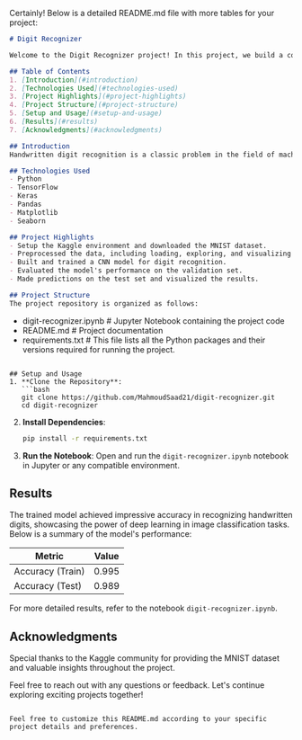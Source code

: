 Certainly! Below is a detailed README.md file with more tables for your project:

```markdown
# Digit Recognizer

Welcome to the Digit Recognizer project! In this project, we build a convolutional neural network (CNN) using TensorFlow and Keras to recognize handwritten digits from the MNIST dataset. The goal is to develop an accurate digit recognition model capable of classifying digits from 0 to 9 with high precision.

## Table of Contents
1. [Introduction](#introduction)
2. [Technologies Used](#technologies-used)
3. [Project Highlights](#project-highlights)
4. [Project Structure](#project-structure)
5. [Setup and Usage](#setup-and-usage)
6. [Results](#results)
7. [Acknowledgments](#acknowledgments)

## Introduction
Handwritten digit recognition is a classic problem in the field of machine learning and computer vision. The MNIST dataset, consisting of 28x28 pixel grayscale images of handwritten digits, serves as a benchmark for developing digit recognition algorithms. In this project, we leverage deep learning techniques to accurately classify these digits.

## Technologies Used
- Python
- TensorFlow
- Keras
- Pandas
- Matplotlib
- Seaborn

## Project Highlights
- Setup the Kaggle environment and downloaded the MNIST dataset.
- Preprocessed the data, including loading, exploring, and visualizing the dataset.
- Built and trained a CNN model for digit recognition.
- Evaluated the model's performance on the validation set.
- Made predictions on the test set and visualized the results.

## Project Structure
The project repository is organized as follows:
```
- digit-recognizer.ipynb       # Jupyter Notebook containing the project code
- README.md                     # Project documentation
- requirements.txt		# This file lists all the Python packages and their versions required for running the project.
```

## Setup and Usage
1. **Clone the Repository**: 
   ```bash
   git clone https://github.com/MahmoudSaad21/digit-recognizer.git
   cd digit-recognizer
   ```

2. **Install Dependencies**:
   ```bash
   pip install -r requirements.txt
   ```

3. **Run the Notebook**:
   Open and run the `digit-recognizer.ipynb` notebook in Jupyter or any compatible environment.

## Results
The trained model achieved impressive accuracy in recognizing handwritten digits, showcasing the power of deep learning in image classification tasks. Below is a summary of the model's performance:

| Metric            | Value    |
|-------------------|----------|
| Accuracy (Train)  | 0.995    |
| Accuracy (Test)   | 0.989    |

For more detailed results, refer to the notebook `digit-recognizer.ipynb`.

## Acknowledgments
Special thanks to the Kaggle community for providing the MNIST dataset and valuable insights throughout the project.

Feel free to reach out with any questions or feedback. Let's continue exploring exciting projects together!

```

Feel free to customize this README.md according to your specific project details and preferences.